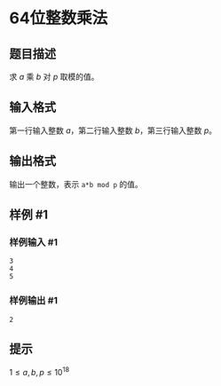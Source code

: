 # 64位整数乘法

## 题目描述

求 $a$ 乘 $b$ 对 $p$ 取模的值。

## 输入格式

第一行输入整数 $a$，第二行输入整数 $b$，第三行输入整数 $p$。

## 输出格式

输出一个整数，表示 `a*b mod p` 的值。

## 样例 #1

### 样例输入 #1

```
3
4
5
```

### 样例输出 #1

```
2
```

## 提示

$1 \le a,b,p \le 10^{18}$
